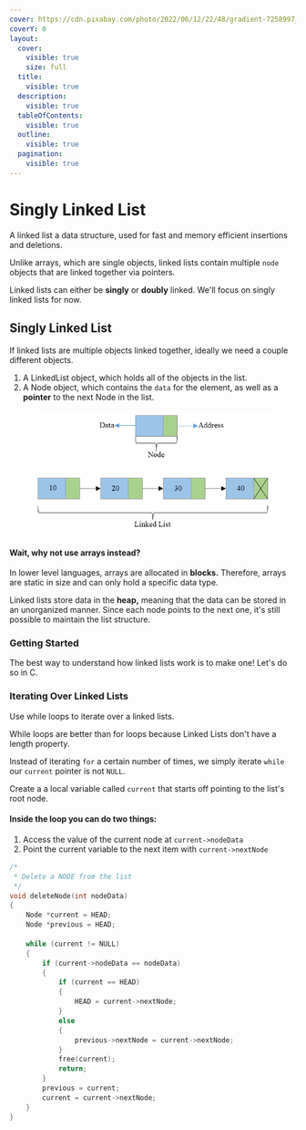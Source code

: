 ```yaml
---
cover: https://cdn.pixabay.com/photo/2022/06/12/22/48/gradient-7258997_960_720.png
coverY: 0
layout:
  cover:
    visible: true
    size: full
  title:
    visible: true
  description:
    visible: true
  tableOfContents:
    visible: true
  outline:
    visible: true
  pagination:
    visible: true
---
```


# Singly Linked List

A linked list a data structure, used for fast and memory efficient insertions and deletions.&#x20;

Unlike arrays, which are single objects, linked lists contain multiple `node` objects that are linked together via pointers.

Linked lists can either be **singly** or **doubly** linked. We'll focus on singly linked lists for now.

## **Singly Linked List**

If linked lists are multiple objects linked together, ideally we need a couple different objects.

1. A LinkedList object, which holds all of the objects in the list.
2. A Node object, which contains the `data` for the element, as well as a **pointer** to the next Node in the list.

<figure><img src="../../.gitbook/assets/image (2).png" alt=""><figcaption></figcaption></figure>

#### **Wait, why not use arrays instead?**

In lower level languages, arrays are allocated in **blocks.** Therefore, arrays are static in size and can only hold a specific data type.&#x20;

Linked lists store data in the **heap,** meaning that the data can be stored in an unorganized manner. Since each node points to the next one, it's still possible to maintain the list structure.

### Getting Started <a href="#getting-started" id="getting-started"></a>

The best way to understand how linked lists work is to make one! Let's do so in C.&#x20;



### Iterating Over Linked Lists <a href="#iterating-over-linked-lists" id="iterating-over-linked-lists"></a>

Use while loops to iterate over a linked lists.&#x20;

While loops are better than for loops because Linked Lists don't have a length property.&#x20;

Instead of iterating `for` a certain number of times, we simply iterate `while` our `current` pointer is not `NULL`.

Create a a local variable called `current` that starts off pointing to the list's root node.&#x20;

#### Inside the loop you can do two things:

1. Access the value of the current node at `current->nodeData`
2. Point the current variable to the next item with `current->nextNode`

```c
/*
 * Delete a NODE from the list
 */
void deleteNode(int nodeData)
{
    Node *current = HEAD;
    Node *previous = HEAD;

    while (current != NULL)
    {
        if (current->nodeData == nodeData)
        {
            if (current == HEAD)
            {
                HEAD = current->nextNode;
            }
            else
            {
                previous->nextNode = current->nextNode;
            }
            free(current);
            return;
        }
        previous = current;
        current = current->nextNode;
    }
}
```
